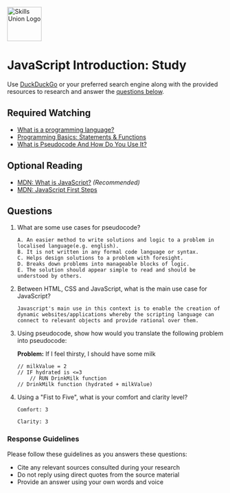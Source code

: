 [<img src="assets/images/su-logo.png" alt="Skills Union Logo" height="80px" />](https://www.skillsunion.com/)

# JavaScript Introduction: Study

Use [DuckDuckGo](https://duckduckgo.com/) or your preferred search engine along with the provided resources to research and answer the [questions below](#questions).

## Required Watching

- [What is a programming language?](https://www.youtube.com/watch?v=EGQh5SZctaE)
- [Programming Basics: Statements & Functions](https://www.youtube.com/watch?v=l26oaHV7D40)
- [What is Pseudocode And How Do You Use It?](https://www.youtube.com/watch?v=PwGA4Lm8zuE)

## Optional Reading

- [MDN: What is JavaScript?](https://developer.mozilla.org/en-US/docs/Web/JavaScript/Guide/Introduction#what_is_javascript) _(Recommended)_
- [MDN: JavaScript First Steps](https://developer.mozilla.org/en-US/docs/Learn/JavaScript/First_steps#guides)

## Questions

1. What are some use cases for pseudocode?

   ```
   A. An easier method to write solutions and logic to a problem in localised language(e.g. english).
   B. It is not written in any formal code language or syntax.
   C. Helps design solutions to a problem with foresight.
   D. Breaks down problems into manageable blocks of logic.
   E. The solution should appear simple to read and should be understood by others.

   ```

1. Between HTML, CSS and JavaScript, what is the main use case for JavaScript?

   ```
   Javascript's main use in this context is to enable the creation of dynamic websites/applications whereby the scripting language can connect to relevant objects and provide rational over them.
   ```

1. Using pseudocode, show how would you translate the following problem into pseudocode:

   **Problem:** If I feel thirsty, I should have some milk

   ```
   // milkValue = 2
   // IF hydrated is <=3
       // RUN DrinkMilk function
   // DrinkMilk function (hydrated + milkValue)
   ```

1. Using a "Fist to Five", what is your comfort and clarity level?

   ```
   Comfort: 3

   Clarity: 3
   ```

### Response Guidelines

Please follow these guidelines as you answers these questions:

- Cite any relevant sources consulted during your research
- Do not reply using direct quotes from the source material
- Provide an answer using your own words and voice
